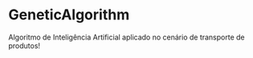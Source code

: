 # GeneticAlgorithm
Algoritmo de Inteligência Artificial aplicado no cenário de transporte de produtos!
